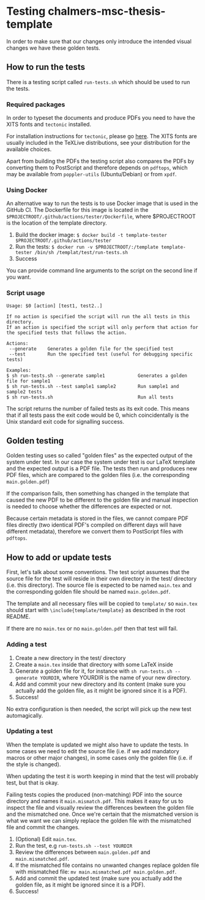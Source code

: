 # Testing chalmers-msc-thesis-template

In order to make sure that our changes only introduce the intended visual changes we have these golden tests.

## How to run the tests

There is a testing script called `run-tests.sh` which should be used to run the tests.

### Required packages

In order to typeset the documents and produce PDFs you need to have
the XITS fonts and `tectonic` installed.

For installation instructions for `tectonic`, please go
[here](https://tectonic-typesetting.github.io/en-US/install.html).
The XITS fonts are usually included in the TeXLive distributions, see
your distribution for the available choices.

Apart from building the PDFs the testing script also compares the PDFs
by converting them to PostScript and therefore depends on `pdftops`,
which may be available from `poppler-utils` (Ubuntu/Debian) or from
`xpdf`.

### Using Docker

An alternative way to run the tests is to use Docker image that is
used in the GitHub CI. The Dockerfile for this image is located in the
`$PROJECTROOT/.github/actions/tester/Dockerfile`, where $PROJECTROOT is the location of the template directory.

1.  Build the docker image: `$ docker build -t template-tester $PROJECTROOT/.github/actions/tester`
1.  Run the tests: `$ docker run -v $PROJECTROOT/:/template template-tester /bin/sh /templat/test/run-tests.sh`
1.  Success

You can provide command line arguments to the script on the second
line if you want.

### Script usage

```
Usage: $0 [action] [test1, test2..]

If no action is specified the script will run the all tests in this directory.
If an action is specified the script will only perform that action for the specified tests that follows the action.

Actions:
 --generate    Generates a golden file for the specified test
 --test        Run the specified test (useful for debugging specific tests)

Examples:
$ sh run-tests.sh --generate sample1            Generates a golden file for sample1
$ sh run-tests.sh --test sample1 sample2        Run sample1 and sample2 tests
$ sh run-tests.sh                               Run all tests
```

The script returns the number of failed tests as its exit code. This
means that if all tests pass the exit code would be 0, which
coincidentally is the Unix standard exit code for signalling success.

## Golden testing

Golden testing uses so called "golden files" as the expected output of
the system under test. In our case the system under test is our LaTeX
template and the expected output is a PDF file. The tests then run and
produces new PDF files, which are compared to the golden files (i.e. the
corresponding `main.golden.pdf`)

If the comparison fails, then something has changed in the template that
caused the new PDF to be different to the golden file and manual
inspection is needed to choose whether the differences are expected or
not.

Because certain metadata is stored in the files, we cannot compare PDF
files directly (two identical PDF's compiled on different days will
have different metadata), therefore we convert them to PostScript
files with `pdftops`.

## How to add or update tests

First, let's talk about some conventions. The test script assumes that
the source file for the test will reside in their own directory in the
test/ directory (i.e. this directory). The source file is expected to be
named `main.tex` and the corresponding golden file should be named
`main.golden.pdf`.

The template and all necessary files will be copied to `template/` so
`main.tex` should start with `\include{template/template}` as described
in the root README.

If there are no `main.tex` or no `main.golden.pdf` then that test will fail.

### Adding a test

1.  Create a new directory in the test/ directory
1.  Create a `main.tex` inside that directory with some LaTeX inside
1.  Generate a golden file for it, for instance with `sh run-tests.sh
    --generate YOURDIR`, where YOURDIR is the name of your new
    directory.
1.  Add and commit your new directory and its content (make sure you
    actually add the golden file, as it might be ignored since it is a
    PDF).
1.  Success!

No extra configuration is then needed, the script will pick up the new test automagically.

### Updating a test

When the template is updated we might also have to update the tests. In
some cases we need to edit the source file (i.e. if we add mandatory
macros or other major changes), in some cases only the golden file
(i.e. if the style is changed).

When updating the test it is worth keeping in mind that the test will
probably test, but that is okay.

Failing tests copies the produced (non-matching) PDF into the source
directory and names it `main.mismatch.pdf`. This makes it easy for us to
inspect the file and visually review the differences bewteen the golden
file and the mismatched one. Once we're certain that the mismatched
version is what we want we can simply replace the golden file with the
mismatched file and commit the changes.

1.  (Optional) Edit `main.tex`.
1.  Run the test, e.g `run-tests.sh --test YOURDIR`
1.  Review the differences between `main.golden.pdf` and
    `main.mismatched.pdf`.
1.  If the mismatched file contains no unwanted changes replace golden
    file with mismatched file: `mv main.mismatched.pdf main.golden.pdf`.
1.  Add and commit the updated test (make sure you actually add the
    golden file, as it might be ignored since it is a PDF).
1.  Success!
